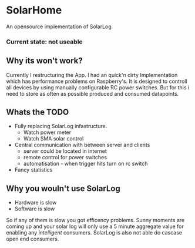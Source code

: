 # SolarHome

An opensource implementation of SolarLog.

### Current state: **not useable**

## Why its won't work?

Currently I restructuring the App.
I had an quick'n dirty Implementation which has 
performance problems on Raspberry's.
It is designed to controll all devices by using manually
configurable RC power switches. But for this i need
to store as often as possible produced and consumed datapoints.

## Whats the TODO

* Fully replacing SolarLog infastructure.
  * Watch power meter
  * Watch SMA solar control
* Central communication with between server and clients 
  * server could be located in internet
  * remote control for power switches
  * automatisation - when trigger hits turn on rc switch
* Fancy statistics

## Why you wouln't use SolarLog

* Hardware is slow
* Software is slow

So if any of them is slow you got efficency problems.
Sunny moments are coming up and your solar log will only use
a 5 minute aggregate value for enabling any *intelligent* consumers.
SolarLog is also not able do cascase open end consumers. 

